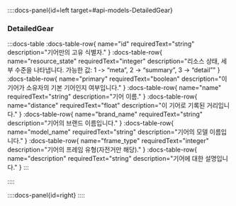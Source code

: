 ::::docs-panel{id=left target=#api-models-DetailedGear}

### DetailedGear

:::docs-table
:docs-table-row{
name="id"
requiredText="string"
description="기어만의 고유 식별자."
}
:docs-table-row{
name="resource_state"
requiredText="integer"
description="리소스 상태, 세부 수준을 나타냅니다. 가능한 값: 1 -&gt; “meta”, 2 -&gt; “summary”, 3 -&gt; “detail”"
}
:docs-table-row{
name="primary"
requiredText="boolean"
description="이 기어가 소유자의 기본 기어인지 여부입니다."
}
:docs-table-row{
name="name"
requiredText="string"
description="기어 이름."
}
:docs-table-row{
name="distance"
requiredText="float"
description="이 기어로 기록된 거리입니다."
}
:docs-table-row{
name="brand_name"
requiredText="string"
description="기어의 브랜드 이름입니다."
}
:docs-table-row{
name="model_name"
requiredText="string"
description="기어의 모델 이름입니다."
}
:docs-table-row{
name="frame_type"
requiredText="integer"
description="기어의 프레임 유형(자전거만 해당)."
}
:docs-table-row{
name="description"
requiredText="string"
description="기어에 대한 설명입니다."
}
:::

::::

::::docs-panel{id=right}
::::
